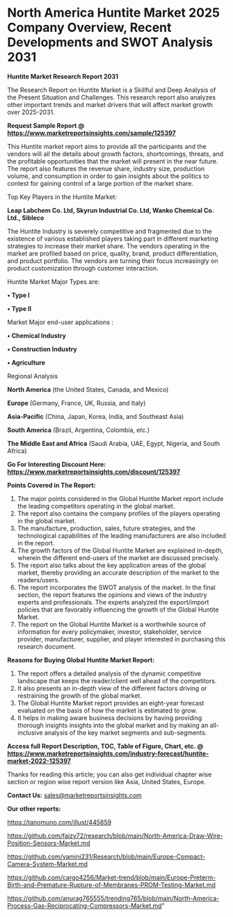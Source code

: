 # North America Huntite Market 2025 Company Overview, Recent Developments and SWOT Analysis 2031

<strong>Huntite Market Research Report 2031</strong>

The Research Report on Huntite Market is a Skillful and Deep Analysis of the Present Situation and Challenges. This research report also analyzes other important trends and market drivers that will affect market growth over 2025-2031.

<strong>Request Sample Report @ <a href=https://www.marketreportsinsights.com/sample/125397>https://www.marketreportsinsights.com/sample/125397</a></strong>

This Huntite market report aims to provide all the participants and the vendors will all the details about growth factors, shortcomings, threats, and the profitable opportunities that the market will present in the near future. The report also features the revenue share, industry size, production volume, and consumption in order to gain insights about the politics to contest for gaining control of a large portion of the market share.

Top Key Players in the Huntite Market:

<strong>Leap Labchem Co. Ltd, Skyrun Industrial Co. Ltd, Wanko Chemical Co. Ltd., Sibleco</strong>

The Huntite Industry is severely competitive and fragmented due to the existence of various established players taking part in different marketing strategies to increase their market share. The vendors operating in the market are profiled based on price, quality, brand, product differentiation, and product portfolio. The vendors are turning their focus increasingly on product customization through customer interaction.

Huntite Market Major Types are:

<strong>• Type I

• Type II</strong>

Market Major end-user applications :

<strong>• Chemical Industry

• Construction Industry

• Agriculture</strong>

Regional Analysis

</u><strong><b>North America</b></strong> (the United States, Canada, and Mexico)

<strong><b>Europe </b></strong>(Germany, France, UK, Russia, and Italy)

<strong><b>Asia-Pacific</b></strong> (China, Japan, Korea, India, and Southeast Asia)

<strong><b>South America</b></strong> (Brazil, Argentina, Colombia, etc.)

<strong><b>The Middle East and Africa</b></strong> (Saudi Arabia, UAE, Egypt, Nigeria, and South Africa)

<strong>Go For Interesting Discount Here: <a href=https://www.marketreportsinsights.com/discount/125397>https://www.marketreportsinsights.com/discount/125397</a></strong>

<strong>Points Covered in The Report:</strong>
<ol>
  <li>The major points considered in the Global Huntite Market report include the leading competitors operating in the global market.</li>
  <li>The report also contains the company profiles of the players operating in the global market.</li>
  <li>The manufacture, production, sales, future strategies, and the technological capabilities of the leading manufacturers are also included in the report.</li>
  <li>The growth factors of the Global Huntite Market are explained in-depth, wherein the different end-users of the market are discussed precisely.</li>
  <li>The report also talks about the key application areas of the global market, thereby providing an accurate description of the market to the readers/users.</li>
  <li>The report incorporates the SWOT analysis of the market. In the final section, the report features the opinions and views of the industry experts and professionals. The experts analyzed the export/import policies that are favorably influencing the growth of the Global Huntite Market.</li>
  <li>The report on the Global Huntite Market is a worthwhile source of information for every policymaker, investor, stakeholder, service provider, manufacturer, supplier, and player interested in purchasing this research document.</li>
</ol>
<strong>Reasons for Buying Global Huntite Market Report:</strong>

<ol>
  <li>The report offers a detailed analysis of the dynamic competitive landscape that keeps the reader/client well ahead of the competitors.</li>
  <li>It also presents an in-depth view of the different factors driving or restraining the growth of the global market.</li>
  <li>The Global Huntite Market report provides an eight-year forecast evaluated on the basis of how the market is estimated to grow.</li>
  <li>It helps in making aware business decisions by having providing thorough insights insights into the global market and by making an all-inclusive analysis of the key market segments and sub-segments.</li>
</ol>
<strong>Access full Report Description, TOC, Table of Figure, Chart, etc. @ <a href=https://www.marketreportsinsights.com/industry-forecast/huntite-market-2022-125397>https://www.marketreportsinsights.com/industry-forecast/huntite-market-2022-125397</a></strong>


Thanks for reading this article; you can also get individual chapter wise section or region wise report version like Asia, United States, Europe.

<strong>Contact Us:</strong>
sales@marketreportsinsights.com

<strong>Our other reports:</strong>

<a href=https://tanomuno.com/illust/445859>https://tanomuno.com/illust/445859</a>

<a href=https://github.com/faizy72/research/blob/main/North-America-Draw-Wire-Position-Sensors-Market.md>https://github.com/faizy72/research/blob/main/North-America-Draw-Wire-Position-Sensors-Market.md</a>

<a href=https://github.com/yamini231/Research/blob/main/Europe-Compact-Camera-System-Market.md>https://github.com/yamini231/Research/blob/main/Europe-Compact-Camera-System-Market.md</a>

<a href=https://github.com/cargo4256/Market-trend/blob/main/Europe-Preterm-Birth-and-Premature-Rupture-of-Membranes-PROM-Testing-Market.md>https://github.com/cargo4256/Market-trend/blob/main/Europe-Preterm-Birth-and-Premature-Rupture-of-Membranes-PROM-Testing-Market.md</a>

<a href=https://github.com/anurag765555/trending765/blob/main/North-America-Process-Gas-Reciprocating-Compressors-Market.md>https://github.com/anurag765555/trending765/blob/main/North-America-Process-Gas-Reciprocating-Compressors-Market.md</a>"
